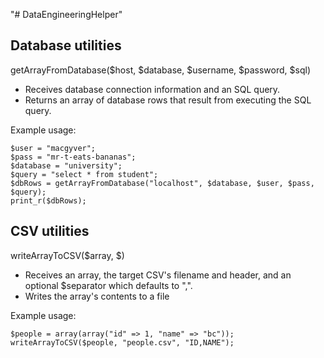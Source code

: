 "# DataEngineeringHelper" 

## Database utilities

getArrayFromDatabase($host, $database, $username, $password, $sql)
- Receives database connection information and an SQL query.
- Returns an array of database rows that result from executing the SQL query.

Example usage:
```
$user = "macgyver";
$pass = "mr-t-eats-bananas";
$database = "university";
$query = "select * from student";
$dbRows = getArrayFromDatabase("localhost", $database, $user, $pass, $query);
print_r($dbRows);
```

## CSV utilities

writeArrayToCSV($array, $)
- Receives an array, the target CSV's filename and header, and an optional $separator which defaults to ",".
- Writes the array's contents to a file

Example usage:
```
$people = array(array("id" => 1, "name" => "bc"));
writeArrayToCSV($people, "people.csv", "ID,NAME");
```